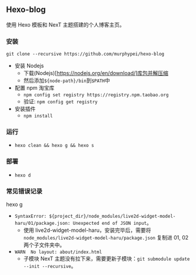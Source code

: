 ## Hexo-blog

使用 Hexo 模板和 NexT 主题搭建的个人博客主页。

### 安装

`git clone --recursive https://github.com/murphypei/hexo-blog` 

* 安装 Nodejs
    * 下载(Nodejs)[https://nodejs.org/en/download/]库包并解压缩
    * 然后添加`${node-path}/bin`到`$PATH`中
* 配置 npm 淘宝库
    * `npm config set registry https://registry.npm.taobao.org`
    * 验证: `npm config get registry`
* 安装插件
    * `npm install`

### 运行

* `hexo clean && hexo g && hexo s`

### 部署

* `hexo d`

### 常见错误记录

hexo g

* `SyntaxError: ${project_dir}/node_modules/live2d-widget-model-haru/01/package.json: Unexpected end of JSON input`。
    * 使用 live2d-widget-model-haru，安装完毕后，需要将 `node_modules/live2d-widget-model-haru/package.json` 复制进 01, 02 两个子文件夹中。
* `WARN  No layout: about/index.html`
    * 子模块 NexT 主题没有拉下来，需要更新子模块：`git submodule update --init --recursive`。
